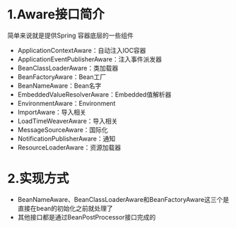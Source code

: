 # 1.Aware接口简介
简单来说就是提供Spring 容器底层的一些组件
- ApplicationContextAware：自动注入IOC容器
- ApplicationEventPublisherAware：注入事件派发器
- BeanClassLoaderAware：类加载器
- BeanFactoryAware：Bean工厂
- BeanNameAware：Bean名字
- EmbeddedValueResolverAware：Embedded值解析器
- EnvironmentAware：Environment
- ImportAware：导入相关
- LoadTimeWeaverAware：导入相关
- MessageSourceAware：国际化
- NotificationPublisherAware：通知
- ResourceLoaderAware：资源加载器

# 2.实现方式
- BeanNameAware、BeanClassLoaderAware和BeanFactoryAware这三个是直接在bean的初始化之前就处理了
- 其他接口都是通过BeanPostProcessor接口完成的